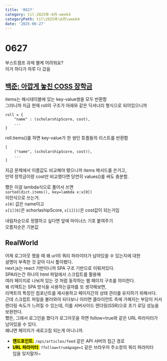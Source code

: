 ```yaml
---
title: '0627'
category: til-2025年-6月-week4
categoryPath: til\2025年\6月\week4
date: '2025-06-27'
---
```

# 0627  
부스트캠프 과제 왤케 어려워요?  
이거 하다가 하루 다 갔음  
## [백준: 아깝게 놓친 COSS 장학금](https://www.acmicpc.net/problem/33896)  
items는 해시테이블에 있는 key-value쌍을 모두 반환함  
그러니까 지금 현재 roll의 구조가 아래와 같은 딕셔너리 형식으로 되어있으니까  
```  
roll = {  
	"name" : (scholarshipScore, cost),  
	...  
}
```  
roll.tiems()를 하면 key-value가 한 쌍인 튜플들의 리스트를 반환함  
```  
[
	("name", (scholarshipScore, cost)),  
	...  
]
```

지금 문제에서 이름값도 비교해야 됐으니까 items 메서드를 쓴거고,  
만약 장학금이랑 cost만 비교했다면 당연히 values()를 써도 충분함.

쨌든 이걸 lambda식으로 풀어서 쓰면  
`sorted(dict.items(), key=lambda x:x[0])`  
이런식으로 쓰는거.  
`x[0]` 값은 name이고   
`x[1][0]`은 schorlashipScore, `x[1][1]`은 cost값이 되는거임

내림차순으로 정렬하고 싶다면 앞에 마이너스 기호 붙여주기  
오름차순은 기본값

## RealWorld  
어제 로그아웃 했을 때 왜 url의 쿼리 파라미터가 남아있을 수 있는지에 대한   
설명이 부족한 것 같아 다시 톺아봤다.  
next.js는 react 기반이니까 SPA 구조 기반으로 이뤄져있다.   
SPA라는건 하나의 html 파일에서 스크립트를 활용해   
여러 페이지로 나눠져 있는 것 처럼 동작하는 웹 페이지 구조를 의미한다.   
왜 리액트는 SPA 방식을 사용하는걸까를 또 생각해보면,   
리액트의 특징인 컴포넌트를 재사용하고 페이지간의 상태 관리를 유지하기 위해서다.   
근데 스크립트 파일을 불러와야 되다보니 이러면 클라이언트 측에 가해지는 부담이 커서   
렌더링 속도가 느려질 수 있는데, 이를 서버사이드 렌더링(SSR)으로 초기 로딩 성능을 보완한다.   
쨌든, 그래서 로그인을 했다가 로그아웃을 하면 follow=true와 같은 URL 파라미터가 남아있을 수 있다.   
왜냐면 페이지가 새로고침 되는게 아니니까.  
- <mark>**엔드포인트**:</mark> `/api/articles/feed` 같은 API 서버의 접근 경로  
- <mark>**URL 파라미터**:</mark> `?follow=true&page=1` 같은 브라우저 주소창의 쿼리 파라미터  
임을 잊지말자~

